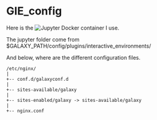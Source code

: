# GIE_config

Here is the ![Jupyter Docker container](https://github.com/bgruening/docker-jupyter-notebook) I use.

The jupyter folder come from $GALAXY_PATH/config/plugins/interactive_environments/

And below, where are the different configuration files.

	/etc/nginx/
	|
	+-- conf.d/galaxyconf.d
	|
	+-- sites-available/galaxy
	|
	+-- sites-enabled/galaxy -> sites-available/galaxy
	|
	+-- nginx.conf
